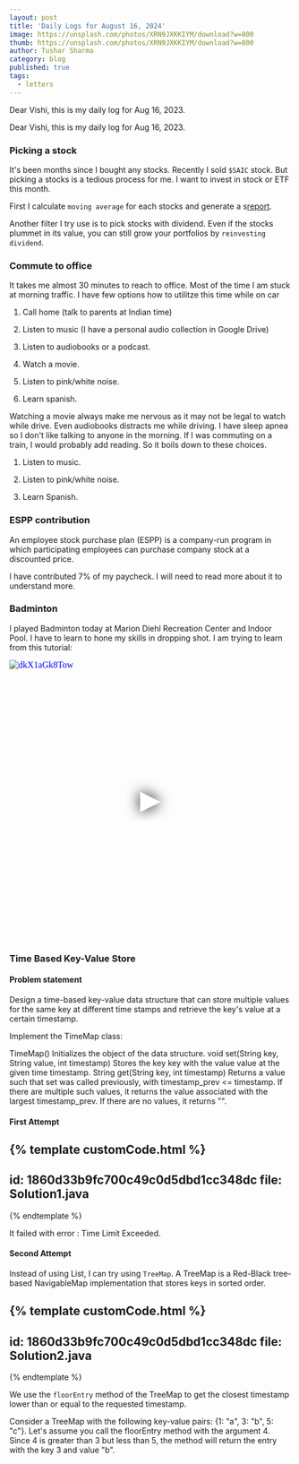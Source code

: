 ```yaml
---
layout: post
title: 'Daily Logs for August 16, 2024'
image: https://unsplash.com/photos/XRN9JXKKIYM/download?w=800
thumb: https://unsplash.com/photos/XRN9JXKKIYM/download?w=800
author: Tushar Sharma
category: blog
published: true
tags:
  - letters
---
```


Dear Vishi, this is my daily log for Aug 16, 2023.<!-- truncate_here -->

Dear Vishi, this is my daily log for Aug 16, 2023.

### Picking a stock

It's been months since I bought any stocks. Recently I sold `$SAIC` stock. But picking a stocks is a tedious process for me. I want to invest in stock or ETF this month.

First I calculate `moving average` for each stocks and generate a s[report](https://drive.google.com/file/d/11WyMo0tQX6McQNdktcvpav30tlZSJg7p/view?usp=sharing).

Another filter I try use is to pick stocks with dividend. Even if the stocks plummet in its value, you can still grow your portfolios by `reinvesting dividend`.

### Commute to office

It takes me almost 30 minutes to reach to office. Most of the time I am stuck at morning traffic. I have few options how to utilitze this time while on car

1. Call home (talk to parents at Indian time)

2. Listen to music (I have a personal audio collection in Google Drive)

3. Listen to audiobooks or a podcast.

4. Watch a movie.

5. Listen to pink/white noise.

6. Learn spanish.

Watching a movie always make me nervous as it may not be legal to watch while drive. Even audiobooks distracts me while driving. I have sleep apnea so I don't like talking to anyone in the morning. If I was commuting on a train, I would probably add reading. So it boils down to these choices. 

1. Listen to music. 

2. Listen to pink/white noise. 

3. Learn Spanish.


### ESPP contribution

An employee stock purchase plan (ESPP) is a company-run program in which participating employees can purchase company stock at a discounted price.

I have contributed 7% of my paycheck. I will need to read more about it to understand more.

### Badminton

I played Badminton today at Marion Diehl Recreation Center and Indoor Pool. I have to learn to hone my skills in dropping shot. I am trying to learn from this tutorial:

<iframe
  style="position: relative;  width: 100%;" 
   height="500"
  src="https://www.youtube.com/embed/dkX1aGk8Tow?autoplay=1"
  srcdoc="<style>*{padding:0;margin:0;overflow:hidden}html,body{height:100%}img,span{position:absolute;width:100%;top:0;bottom:0;margin:auto}span{height:1.5em;text-align:center;font:48px/1.5 sans-serif;color:white;text-shadow:0 0 0.5em black}</style><a href=https://www.youtube.com/embed/dkX1aGk8Tow?autoplay=1><img src=https://img.youtube.com/vi/dkX1aGk8Tow/hqdefault.jpg alt='dkX1aGk8Tow'><span>▶</span></a>"
  frameborder="0"
  allow="accelerometer; autoplay; encrypted-media; gyroscope; picture-in-picture"
  allowfullscreen
  title="Sample"
></iframe><br>

### Time Based Key-Value Store

#### Problem statement

Design a time-based key-value data structure that can store multiple values for the same key at different time stamps and retrieve the key's value at a certain timestamp.

Implement the TimeMap class:

TimeMap() Initializes the object of the data structure.
void set(String key, String value, int timestamp) Stores the key key with the value value at the given time timestamp.
String get(String key, int timestamp) Returns a value such that set was called previously, with timestamp_prev <= timestamp. If there are multiple such values, it returns the value associated with the largest timestamp_prev. If there are no values, it returns "".

#### First Attempt

{% template  customCode.html %}
---
id: 1860d33b9fc700c49c0d5dbd1cc348dc
file: Solution1.java
---
{% endtemplate %}

It failed with error : Time Limit Exceeded. 


#### Second Attempt

Instead of using List, I can try using `TreeMap`. A TreeMap is a Red-Black tree-based NavigableMap implementation that stores keys in sorted order.

{% template  customCode.html %}
---
id: 1860d33b9fc700c49c0d5dbd1cc348dc
file: Solution2.java
---
{% endtemplate %}

 We use the `floorEntry` method of the TreeMap to get the closest timestamp lower than or equal to the requested timestamp. 

 Consider a TreeMap with the following key-value pairs: {1: "a", 3: "b", 5: "c"}. Let's assume you call the floorEntry method with the argument 4. Since 4 is greater than 3 but less than 5, the method will return the entry with the key 3 and value "b".